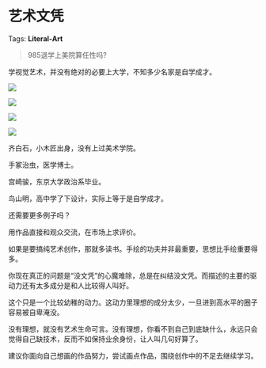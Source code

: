 # 艺术文凭

Tags: **Literal-Art**

> 985退学上美院算任性吗?



学视觉艺术，并没有绝对的必要上大学，不知多少名家是自学成才。

![](https://pic3.zhimg.com/50/v2-cb471ac52e274e1ec1703608b52cfa16_720w.jpg?source=1940ef5c)  


![](https://pic2.zhimg.com/50/v2-bcfec7d91949188c7d5718f9c43dd4e1_720w.jpg?source=1940ef5c)  


![](https://pica.zhimg.com/50/v2-5dfa31004fea3c8a6a37dba79f021fcd_720w.jpg?source=1940ef5c)  


![](https://pica.zhimg.com/50/v2-8d423b764085ea8926871a713e31200a_720w.jpg?source=1940ef5c)  


  


齐白石，小木匠出身，没有上过美术学院。

手冢治虫，医学博士。

宫崎骏，东京大学政治系毕业。

鸟山明，高中学了下设计，实际上等于是自学成才。

还需要更多例子吗？

  


用作品直接和观众交流，在市场上求评价。

如果是要搞纯艺术创作，那就多读书。手绘的功夫并非最重要，思想比手绘重要得多。

你现在真正的问题是“没文凭”的心魔难除，总是在纠结没文凭。而描述的主要的驱动力还有太多成分是和人比较得人叫好。

这个只是一个比较幼稚的动力。这动力里理想的成分太少，一旦进到高水平的圈子容易被自卑淹没。

没有理想，就没有艺术生命可言。没有理想，你看不到自己到底缺什么，永远只会觉得自己缺技术，反而不如保持业余身份，让人叫几句好算了。

建议你面向自己想画的作品努力，尝试画点作品，围绕创作中的不足去继续学习。



